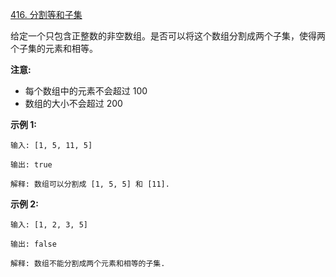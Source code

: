 [416. 分割等和子集](https://leetcode-cn.com/problems/partition-equal-subset-sum/)

给定一个只包含正整数的非空数组。是否可以将这个数组分割成两个子集，使得两个子集的元素和相等。

**注意:**

- 每个数组中的元素不会超过 100
- 数组的大小不会超过 200

**示例 1:**
```
输入: [1, 5, 11, 5]

输出: true

解释: 数组可以分割成 [1, 5, 5] 和 [11].
```

**示例 2:**
```
输入: [1, 2, 3, 5]

输出: false

解释: 数组不能分割成两个元素和相等的子集.
```